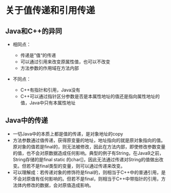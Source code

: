 # 关于值传递和引用传递
## Java和C++的异同

* 相同点：
    + 传递是”值“的传递
    + 可以通过引用来改变原属性值，也可以不改变
    + 方法参数的作用域在方法内部

* 不同点：
    + C++有指针和引用，Java没有
    + C++可以通过指针区分参数是否是本属性地址的值还是指向属性地址的值，Java中只有本属性地址

## Java中的传递
- 一切Java中的本质上都是值的传递，是对象地址的copy
- 方法参数通过值传递，获得原变量的地址，地址指向的就是原对象指向的值。原对象的值若是final的，则无法被修改，因此在方法内部，即使修改参数变量的值，也不会对原数据造成任何影响。典型的例子有String，在Java9之前，String存储的是final static 的char[]，因此无法通过传递对String的值做出改变。但若不是final类型的变量，则可以通过传递来改变。
- 可以理解成：若传递对象的修饰符是final的，则相当于C++中的普通引用，是不会对原值有任何影响的。但若不是final，则相当于C++中带指针的引用，方法体内修改的数据，会对原值造成影响。
